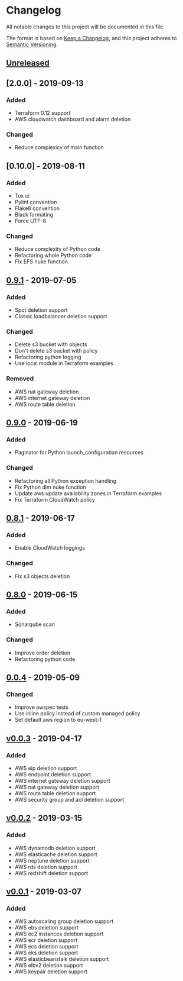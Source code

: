 # Changelog
All notable changes to this project will be documented in this file.

The format is based on [Keep a Changelog](https://keepachangelog.com/en/v1.0.0/),
and this project adheres to [Semantic Versioning](https://semver.org/spec/v2.0.0.html).

## [Unreleased]

## [2.0.0] - 2019-09-13
### Added
-   Terraform 0.12 support
-   AWS cloudwatch dashboard and alarm deletion

### Changed
-   Reduce complexicy of main function

## [0.10.0] - 2019-08-11
### Added
-   Tox ci
-   Pylint convention
-   Flake8 convention
-   Black formating
-   Force UTF-8

### Changed
-   Reduce complexity of Python code
-   Refactoring whole Python code
-   Fix EFS nuke function

## [0.9.1] - 2019-07-05
### Added
-   Spot deletion support
-   Classic loadbalancer deletion support

### Changed
-   Delete s3 bucket with objects
-   Don't delete s3 bucket with policy
-   Refactoring python logging
-   Use local module in Terraform examples

### Removed
-   AWS nat gateway deletion
-   AWS internet gateway deletion
-   AWS route table deletion

## [0.9.0] - 2019-06-19
### Added
-   Paginator for Python launch_configuration resources

### Changed
-   Refactoring all Python exception handling
-   Fix Python dlm nuke function
-   Update aws update availability zones in Terraform examples
-   Fix Terraform CloudWatch policy

## [0.8.1] - 2019-06-17
### Added
-   Enable CloudWatch loggings

### Changed
-   Fix s3 objects deletion

## [0.8.0] - 2019-06-15
### Added
-   Sonarqube scan

### Changed
-   Improve order deletion
-   Refactoring python code

## [0.0.4] - 2019-05-09
### Changed
-   Improve awspec tests
-   Use inline policy instead of custom managed policy
-   Set default aws region to eu-west-1

## [v0.0.3] - 2019-04-17
### Added
-   AWS eip deletion support
-   AWS endpoint deletion support
-   AWS internet gateway deletion support
-   AWS nat gateway deletion support
-   AWS route table deletion support
-   AWS security group and acl deletion support

## [v0.0.2] - 2019-03-15
### Added
-   AWS dynamodb deletion support
-   AWS elasticache deletion support
-   AWS neptune deletion support
-   AWS rds deletion support
-   AWS redshift deletion support

## [v0.0.1] - 2019-03-07
### Added
-   AWS autoscaling group deletion support
-   AWS ebs deletion support
-   AWS ec2 instances deletion support
-   AWS ecr deletion support
-   AWS ecs deletion support
-   AWS eks deletion support
-   AWS elasticbeanstalk deletion support
-   AWS elbv2 deletion support
-   AWS keypair deletion support

[Unreleased]: https://github.com/diodonfrost/terraform-aws-lambda-nuke/0.9.1...HEAD
[0.9.1]: https://github.com/diodonfrost/terraform-aws-lambda-nuke/0.9.0...0.9.1
[0.9.0]: https://github.com/diodonfrost/terraform-aws-lambda-nuke/0.9.0...0.9.1
[0.8.1]: https://github.com/diodonfrost/terraform-aws-lambda-nuke/0.8.1...0.9.1
[0.8.0]: https://github.com/diodonfrost/terraform-aws-lambda-nuke/0.8.0...0.8.1
[0.0.4]: https://github.com/diodonfrost/terraform-aws-lambda-nuke/v0.0.3...0.0.4
[v0.0.3]: https://github.com/diodonfrost/terraform-aws-lambda-nuke/v0.0.2...v0.0.3
[v0.0.2]: https://github.com/diodonfrost/terraform-aws-lambda-nuke/v0.0.1...v0.0.2
[v0.0.1]: https://github.com/diodonfrost/terraform-aws-lambda-nuke/releases/tag/v0.0.1
